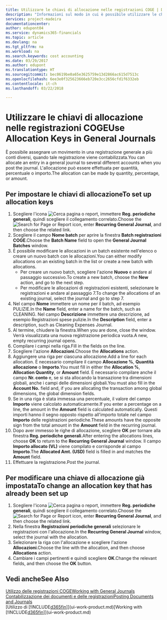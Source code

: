 ```yaml
---
title: Utilizzare le chiavi di allocazione nelle registrazioni COGE | Documenti Microsoft
description: "Informazioni sul modo in cui è possibile utilizzare le chiavi di allocazione nelle registrazioni."
services: project-madeira
documentationcenter: 
author: edupont04
ms.service: dynamics365-financials
ms.topic: article
ms.devlang: na
ms.tgt_pltfrm: na
ms.workload: na
ms.search.keywords: cost accounting
ms.date: 03/29/2017
ms.author: edupont
ms.translationtype: HT
ms.sourcegitcommit: bec0619be0a65e3625759e13d2866ac615d7513c
ms.openlocfilehash: 6ee3e0f325623666eb720e3cc2656cfd1f6332eb
ms.contentlocale: it-ch
ms.lasthandoff: 03/22/2018

---
```

# <a name="use-allocation-keys-in-general-journals"></a><span data-ttu-id="0df5e-103">Utilizzare le chiavi di allocazione nelle registrazioni COGE</span><span class="sxs-lookup"><span data-stu-id="0df5e-103">Use Allocation Keys in General Journals</span></span>
<span data-ttu-id="0df5e-104">È possibile assegnare un movimento in una registrazione generale a più conti diversi, quando tale registrazione viene contabilizzata.</span><span class="sxs-lookup"><span data-stu-id="0df5e-104">You can allocate an entry in a general journal to several different accounts when you post the journal.</span></span> <span data-ttu-id="0df5e-105">L'allocazione può essere effettuata per quantità, percentuale o importo.</span><span class="sxs-lookup"><span data-stu-id="0df5e-105">The allocation can be made by quantity, percentage, or amount.</span></span>

## <a name="to-set-up-allocation-keys"></a><span data-ttu-id="0df5e-106">Per impostare le chiavi di allocazione</span><span class="sxs-lookup"><span data-stu-id="0df5e-106">To set up allocation keys</span></span>
1. <span data-ttu-id="0df5e-107">Scegliere l'icona ![Cerca pagina o report](media/ui-search/search_small.png "icona Cerca pagina o report"), immettere **Reg. periodiche generali**, quindi scegliere il collegamento correlato.</span><span class="sxs-lookup"><span data-stu-id="0df5e-107">Choose the ![Search for Page or Report](media/ui-search/search_small.png "Search for Page or Report icon") icon, enter **Recurring General Journal**, and then choose the related link.</span></span>
2. <span data-ttu-id="0df5e-108">Scegliere il campo **Nome batch** per aprire la finestra **Batch registrazioni COGE**.</span><span class="sxs-lookup"><span data-stu-id="0df5e-108">Choose the **Batch Name** field to open the **General Journal Batches** window.</span></span>
3. <span data-ttu-id="0df5e-109">È possibile modificare le allocazioni in un batch esistente nell'elenco o creare un nuovo batch con le allocazioni.</span><span class="sxs-lookup"><span data-stu-id="0df5e-109">You can either modify allocations on an existing batch in the list or create a new batch with allocations.</span></span>
   * <span data-ttu-id="0df5e-110">Per creare un nuovo batch, scegliere l'azione **Nuovo** e andare al passaggio successivo.</span><span class="sxs-lookup"><span data-stu-id="0df5e-110">To create a new batch, choose the **New** action, and go to the next step.</span></span>
   * <span data-ttu-id="0df5e-111">Per modificare le allocazioni di registrazioni esistenti, selezionare le registrazioni e andare al passaggio 7.</span><span class="sxs-lookup"><span data-stu-id="0df5e-111">To change the allocations of an existing journal, select the journal and go to step 7.</span></span>    
4. <span data-ttu-id="0df5e-112">Nel campo **Nome** immettere un nome per il batch, ad esempio PULIZIE.</span><span class="sxs-lookup"><span data-stu-id="0df5e-112">In the **Name** field, enter a name for the batch, such as CLEANING.</span></span> <span data-ttu-id="0df5e-113">Nel campo **Descrizione** immettere una descrizione, ad esempio Registrazioni spese pulizie.</span><span class="sxs-lookup"><span data-stu-id="0df5e-113">In the **Description** field, enter a description, such as Cleaning Expenses Journal.</span></span>
5. <span data-ttu-id="0df5e-114">Al termine, chiudere la finestra.</span><span class="sxs-lookup"><span data-stu-id="0df5e-114">When you are done, close the window.</span></span> <span data-ttu-id="0df5e-115">Verrà visualizzata una nuova registrazione periodica vuota.</span><span class="sxs-lookup"><span data-stu-id="0df5e-115">A new, empty recurring journal opens.</span></span>
6. <span data-ttu-id="0df5e-116">Compilare i campi nella riga.</span><span class="sxs-lookup"><span data-stu-id="0df5e-116">Fill in the fields on the line.</span></span>
7. <span data-ttu-id="0df5e-117">Scegliere l'azione **Allocazioni**.</span><span class="sxs-lookup"><span data-stu-id="0df5e-117">Choose the **Allocations** action.</span></span>
8. <span data-ttu-id="0df5e-118">Aggiungere una riga per ciascuna allocazione.</span><span class="sxs-lookup"><span data-stu-id="0df5e-118">Add a line for each allocation.</span></span> <span data-ttu-id="0df5e-119">È necessario compilare il campo **Allocazione %**, **Quantità allocazione** o **Importo**.</span><span class="sxs-lookup"><span data-stu-id="0df5e-119">You must fill in either the **Allocation %**, **Allocation Quantity**, or **Amount** field.</span></span> <span data-ttu-id="0df5e-120">È necessario compilare anche il campo **Nr. conto** e, se si sta allocando la transazione tra dimensioni globali, anche i campi delle dimensioni globali.</span><span class="sxs-lookup"><span data-stu-id="0df5e-120">You must also fill in the **Account No.** field and, if you are allocating the transaction among global dimensions, the global dimension fields.</span></span>
9. <span data-ttu-id="0df5e-121">Se in una riga è stata immessa una percentuale, il valore del campo **Importo** viene calcolato automaticamente.</span><span class="sxs-lookup"><span data-stu-id="0df5e-121">If you enter a percentage on a line, the amount in the **Amount** field is calculated automatically.</span></span> <span data-ttu-id="0df5e-122">Questi importi hanno il segno opposto rispetto all'importo totale nel campo **Importo** delle registrazioni periodiche.</span><span class="sxs-lookup"><span data-stu-id="0df5e-122">These amounts have the opposite sign from the total amount in the **Amount** field in the recurring journal.</span></span>
10. <span data-ttu-id="0df5e-123">Dopo aver immesso le righe di allocazione, scegliere **OK** per tornare alla finestra **Reg. periodiche generali**.</span><span class="sxs-lookup"><span data-stu-id="0df5e-123">After entering the allocations lines, choose **OK** to return to the **Recurring General Journal** window.</span></span> <span data-ttu-id="0df5e-124">Il campo **Importo allocato (VL)** viene compilato e corrisponde al campo **Importo**.</span><span class="sxs-lookup"><span data-stu-id="0df5e-124">The **Allocated Amt. (USD)** field is filled in and matches the **Amount** field.</span></span>
11. <span data-ttu-id="0df5e-125">Effettuare la registrazione.</span><span class="sxs-lookup"><span data-stu-id="0df5e-125">Post the journal.</span></span>

## <a name="to-change-an-allocation-key-that-has-already-been-set-up"></a><span data-ttu-id="0df5e-126">Per modificare una chiave di allocazione già impostata</span><span class="sxs-lookup"><span data-stu-id="0df5e-126">To change an allocation key that has already been set up</span></span>
1. <span data-ttu-id="0df5e-127">Scegliere l'icona ![Cerca pagina o report](media/ui-search/search_small.png "icona Cerca pagina o report"), immettere **Reg. periodiche generali**, quindi scegliere il collegamento correlato.</span><span class="sxs-lookup"><span data-stu-id="0df5e-127">Choose the ![Search for Page or Report](media/ui-search/search_small.png "Search for Page or Report icon") icon, enter **Recurring General Journal**, and then choose the related link.</span></span>
2. <span data-ttu-id="0df5e-128">Nella finestra **Registrazioni periodiche generali** selezionare le registrazioni con l'allocazione.</span><span class="sxs-lookup"><span data-stu-id="0df5e-128">In the **Recurring General Journal** window, select the journal with the allocation.</span></span>
3. <span data-ttu-id="0df5e-129">Selezionare la riga con l'allocazione e scegliere l'azione **Allocazioni**.</span><span class="sxs-lookup"><span data-stu-id="0df5e-129">Choose the line with the allocation, and then choose **Allocations** action.</span></span>
4. <span data-ttu-id="0df5e-130">Cambiare i campi pertinenti e quindi scegliere **OK**.</span><span class="sxs-lookup"><span data-stu-id="0df5e-130">Change the relevant fields, and then choose the **OK** button.</span></span>

## <a name="see-also"></a><span data-ttu-id="0df5e-131">Vedi anche</span><span class="sxs-lookup"><span data-stu-id="0df5e-131">See Also</span></span>
[<span data-ttu-id="0df5e-132">Utilizzo delle registrazioni COGE</span><span class="sxs-lookup"><span data-stu-id="0df5e-132">Working with General Journals</span></span>](ui-work-general-journals.md)  
[<span data-ttu-id="0df5e-133">Contabilizzazione dei documenti e delle registrazioni</span><span class="sxs-lookup"><span data-stu-id="0df5e-133">Posting Documents and Journals</span></span>](ui-post-documents-journals.md)  
<span data-ttu-id="0df5e-134">[Utilizzo di [!INCLUDE[d365fin](includes/d365fin_md.md)]](ui-work-product.md)</span><span class="sxs-lookup"><span data-stu-id="0df5e-134">[Working with [!INCLUDE[d365fin](includes/d365fin_md.md)]](ui-work-product.md)</span></span>

